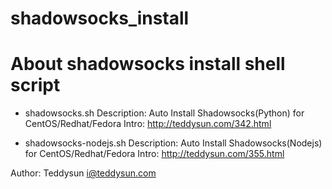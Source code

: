 shadowsocks_install
===================

# About shadowsocks install shell script

* shadowsocks.sh
Description: Auto Install Shadowsocks(Python) for CentOS/Redhat/Fedora
Intro: http://teddysun.com/342.html

* shadowsocks-nodejs.sh
Description: Auto Install Shadowsocks(Nodejs) for CentOS/Redhat/Fedora
Intro: http://teddysun.com/355.html

Author: Teddysun <i@teddysun.com>

